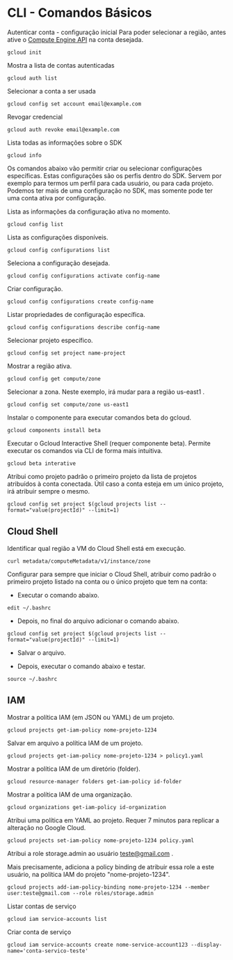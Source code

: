 # CLI - Comandos Básicos

Autenticar conta - configuração inicial
Para poder selecionar a região, antes ative o [Compute Engine API](https://console.cloud.google.com/apis/library/compute.googleapis.com) na conta desejada.

```
gcloud init
```

Mostra a lista de contas autenticadas
```
gcloud auth list
```

Selecionar a conta a ser usada
```
gcloud config set account email@example.com
```

Revogar credencial
```
gcloud auth revoke email@example.com
```

Lista todas as informações sobre o SDK
```
gcloud info
```

Os comandos abaixo vão permitir criar ou selecionar configurações específicas.
Estas configurações são os perfis dentro do SDK. Servem por exemplo para termos um perfil para cada usuário, ou para cada projeto. Podemos ter mais de uma configuração no SDK, mas somente pode ter uma conta ativa por configuração.

Lista as informações da configuração ativa no momento.
```
gcloud config list
```

Lista as configurações disponíveis.
```
gcloud config configurations list
```

Seleciona a configuração desejada.
```
gcloud config configurations activate config-name
```

Criar configuração.
```
gcloud config configurations create config-name
```

Listar propriedades de configuração específica.
```
gcloud config configurations describe config-name
```

Selecionar projeto específico.
```
gcloud config set project name-project
```

Mostrar a região ativa.
```
gcloud config get compute/zone
```

Selecionar a zona. Neste exemplo, irá mudar para a região us-east1 .
```
gcloud config set compute/zone us-east1
```

Instalar o componente para executar comandos beta do gcloud.
```
gcloud components install beta
```

Executar o Gcloud Interactive Shell (requer componente beta).
Permite executar os comandos via CLI de forma mais intuitiva.
```
gcloud beta interative
```

Atribui como projeto padrão o primeiro projeto da lista de projetos atribuídos à conta conectada.
Útil caso a conta esteja em um único projeto, irá atribuir sempre o mesmo.

```
gcloud config set project $(gcloud projects list --format="value(projectId)" --limit=1)
```

## Cloud Shell

Identificar qual região a VM do Cloud Shell está em execução. 
```
curl metadata/computeMetadata/v1/instance/zone
```

Configurar para sempre que iniciar o Cloud Shell, atribuir como padrão o primeiro projeto listado na conta ou o único projeto que tem na conta:

* Executar o comando abaixo.
```
edit ~/.bashrc
```

* Depois, no final do arquivo adicionar o comando abaixo.
```
gcloud config set project $(gcloud projects list --format="value(projectId)" --limit=1)
```

* Salvar o arquivo.

* Depois, executar o comando abaixo e testar.
```
source ~/.bashrc
```

## IAM

Mostrar a política IAM (em JSON ou YAML) de um projeto.
```
gcloud projects get-iam-policy nome-projeto-1234
```

Salvar em arquivo a política IAM de um projeto.
```
gcloud projects get-iam-policy nome-projeto-1234 > policy1.yaml
```

Mostrar a política IAM de um diretório (folder).
```
gcloud resource-manager folders get-iam-policy id-folder
```

Mostrar a política IAM de uma organização.
```
gcloud organizations get-iam-policy id-organization
```

Atribui uma política em YAML ao projeto. Requer 7 minutos para replicar a alteração no Google Cloud.
```
gcloud projects set-iam-policy nome-projeto-1234 policy.yaml
```

Atribui a role storage.admin ao usuário teste@gmail.com .

Mais precisamente, adiciona a policy binding de atribuir essa role a este usuário, na política IAM do projeto "nome-projeto-1234". 
```
gcloud projects add-iam-policy-binding nome-projeto-1234 --member user:teste@gmail.com --role roles/storage.admin
```

Listar contas de serviço
```
gcloud iam service-accounts list
```

Criar conta de serviço
```
gcloud iam service-accounts create nome-service-account123 --display-name='conta-servico-teste'
```




